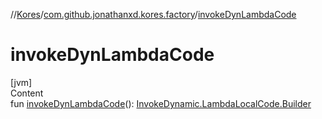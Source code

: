//[Kores](../index.md)/[com.github.jonathanxd.kores.factory](index.md)/[invokeDynLambdaCode](invoke-dyn-lambda-code.md)



# invokeDynLambdaCode  
[jvm]  
Content  
fun [invokeDynLambdaCode](invoke-dyn-lambda-code.md)(): [InvokeDynamic.LambdaLocalCode.Builder](../com.github.jonathanxd.kores.base/-invoke-dynamic/-lambda-local-code/-builder/index.md)  




